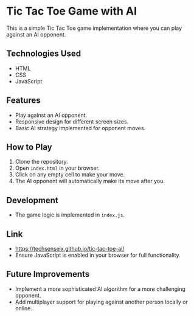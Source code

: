 
# Tic Tac Toe Game with AI

This is a simple Tic Tac Toe game implementation where you can play against an AI opponent.

## Technologies Used
- HTML
- CSS
- JavaScript

## Features
- Play against an AI opponent.
- Responsive design for different screen sizes.
- Basic AI strategy implemented for opponent moves.

## How to Play
1. Clone the repository.
2. Open `index.html` in your browser.
3. Click on any empty cell to make your move.
4. The AI opponent will automatically make its move after you.

## Development
- The game logic is implemented in `index.js`.
  
## Link
- https://techsenseix.github.io/tic-tac-toe-ai/
- Ensure JavaScript is enabled in your browser for full functionality.

## Future Improvements
- Implement a more sophisticated AI algorithm for a more challenging opponent.
- Add multiplayer support for playing against another person locally or online.
